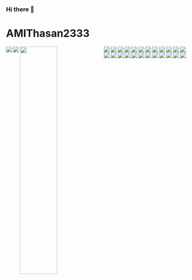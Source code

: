 ### Hi there 👋


# AMIThasan2333

<img    align='left' src='https://github-readme-stats.vercel.app/api?username=AMIThASAN23333&show_icons=true&theme=cobalt' />

<img    align='left' src='https://github-readme-stats.vercel.app/api/wakatime?username=willianrod' />

<img    align='left' width="45%"  height="40%" src='https://github-readme-stats.vercel.app/api/top-langs/?username=AMIThasan23333&hide' />

<img    align='left'  src='https://img.shields.io/badge/bootstrap-%23563D7C.svg?style=for-the-badge&logo=bootstrap&logoColor=white' />

<img    align='left'  src='https://img.shields.io/badge/node.js-6DA55F?style=for-the-badge&logo=node.js&logoColor=white' />

<img    align='left'  src='https://img.shields.io/badge/node.js-6DA55F?style=for-the-badge&logo=node.js&logoColor=white' />


<img    align='left'  src='https://img.shields.io/badge/react-%2320232a.svg?style=for-the-badge&logo=react&logoColor=%2361DAFB' />

<img    align='left'  src='https://img.shields.io/badge/NODEMON-%23323330.svg?style=for-the-badge&logo=nodemon&logoColor=%BBDEAD' />

  <img    align='left'  src='https://img.shields.io/badge/NODEMON-%23323330.svg?style=for-the-badge&logo=nodemon&logoColor=%BBDEAD' />
  
  <img    align='left'  src='https://img.shields.io/badge/JWT-black?style=for-the-badge&logo=JSON%20web%20tokens' />
  
<img    align='left'  src='https://img.shields.io/badge/express.js-%23404d59.svg?style=for-the-badge&logo=express&logoColor=%2361DAFB' />
  
 <img    align='left'  src='https://img.shields.io/badge/express.js-%23404d59.svg?style=for-the-badge&logo=express&logoColor=%2361DAFB' />
  
  
  <img    align='left' src='https://img.shields.io/badge/tailwindcss-%2338B2AC.svg?style=for-the-badge&logo=tailwind-css&logoColor=white' />


   <img    align='left' src='https://img.shields.io/badge/firebase-%23039BE5.svg?style=for-the-badge&logo=firebase' />
    
   <img    align='left' src='https://img.shields.io/badge/netlify-%23000000.svg?style=for-the-badge&logo=netlify&logoColor=#00C7B7' />
      
   <img    align='left' src='https://img.shields.io/badge/tailwindcss-%2338B2AC.svg?style=for-the-badge&logo=tailwind-css&logoColor=white' />
        
   <img    align='left' src='https://img.shields.io/badge/vercel-%23000000.svg?style=for-the-badge&logo=vercel&logoColor=white' />
   
   <img    align='left' src='https://img.shields.io/badge/vercel-%23000000.svg?style=for-the-badge&logo=vercel&logoColor=white' />
  <img    align='left' src='https://img.shields.io/badge/vercel-%23000000.svg?style=for-the-badge&logo=vercel&logoColor=white' />
   
 <img    align='left' src='https://img.shields.io/badge/c-%2300599C.svg?style=for-the-badge&logo=c&logoColor=white' />
      
   <img    align='left' src='https://img.shields.io/badge/c++-%2300599C.svg?style=for-the-badge&logo=c%2B%2B&logoColor=whitee' />
         
<img    align='left' src='https://img.shields.io/badge/javascript-%23323330.svg?style=for-the-badge&logo=javascript&logoColor=%23F7DF1E' />


<img    align='left' src='https://img.shields.io/badge/python-3670A0?style=for-the-badge&logo=python&logoColor=ffdd54' />


<img    align='left' src='https://img.shields.io/badge/css3-%231572B6.svg?style=for-the-badge&logo=css3&logoColor=white' />


<img    align='left' src='https://img.shields.io/badge/html5-%23E34F26.svg?style=for-the-badge&logo=html5&logoColor=white' />

<img    align='left' src='https://img.shields.io/badge/github-%23121011.svg?style=for-the-badge&logo=github&logoColor=white' />


<img    align='left' src='https://img.shields.io/badge/MongoDB-%234ea94b.svg?style=for-the-badge&logo=mongodb&logoColor=white' />







  
 
  








  
